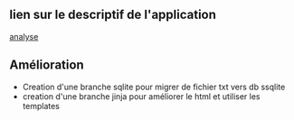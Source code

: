 ## lien sur le descriptif de l'application
[analyse]( https://pad.monuage.ch/code/#/2/code/view/BHfzGxFgaLHxSguU+wKWPg-+oiqmXfVb7206CQA+KN0/)

## Amélioration
* Creation d'une branche sqlite pour migrer de fichier txt vers db ssqlite
* creation d'une branche jinja pour améliorer le html et utiliser les templates
